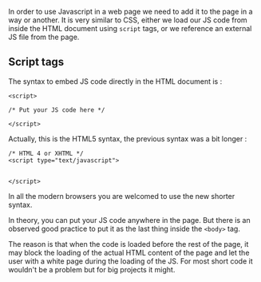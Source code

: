 In order to use Javascript in a web page we need to add it to the page in a way or another. It is very similar to CSS, either we load our JS code from inside the HTML document using `script` tags, or we reference an external JS file from the page.

## Script tags

The syntax to embed JS code directly in the HTML document is :

```
<script>

/* Put your JS code here */

</script>
```

Actually, this is the HTML5 syntax, the previous syntax was a bit longer :

```
/* HTML 4 or XHTML */
<script type="text/javascript">


</script>
```

In all the modern browsers you are welcomed to use the new shorter syntax.

In theory, you can put your JS code anywhere in the page. But there is an observed good practice to put it as the last thing inside the `<body>` tag.

The reason is that when the code is loaded before the rest of the page, it may block the loading of the actual HTML content of the page and let the user with a white page during the loading of the JS. For most short code it wouldn't be a problem but for big projects it might.